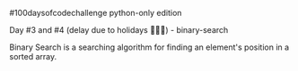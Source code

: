

#100daysofcodechallenge python-only edition

Day #3 and #4 (delay due to holidays 😬😬😬) - binary-search

Binary Search is a searching algorithm for finding an element's position in a sorted array.
